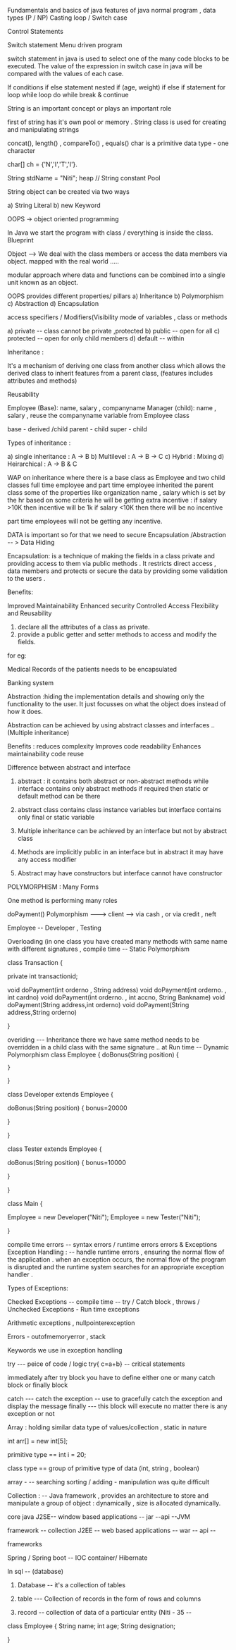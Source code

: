 Fundamentals and basics of java
features of java
normal program , data types (P / NP) Casting
loop / Switch case 

Control Statements

Switch statement
Menu driven program

switch statement in java is used to select one of the many code blocks to be
executed. The value of the expression in switch case in java will be compared
with the values of each case.

If conditions 
if else statement
nested if (age, weight)
if else if statement
for loop
while loop
do while
break & continue

String is an important concept or plays an important role 

first of string has it's own pool or memory . String class
is used for creating and manipulating strings

concat(), length() , compareTo()  , equals()
char is a primitive data type - one character 

char[] ch = {'N','I','T','I'}.

String stdName = "Niti";   heap // String constant Pool

String object can be created via two ways

a) String Literal
b) new Keyword


OOPS -> object oriented programming  

In Java we start the program with class / everything is inside the class. Blueprint 

Object --> We deal with the class members or access the data members via object.
mapped with the real world .....

modular approach where data and functions can be combined into a single unit known as an object.

OOPS provides different properties/ pillars 
a) Inheritance
b) Polymorphism
c) Abstraction
d) Encapsulation

access specifiers / Modifiers(Visibility mode of variables , class or methods

a) private -- class cannot be private ,protected 
b) public -- open for all 
c) protected -- open for only child members
d) default -- within

Inheritance :

It's a mechanism of deriving one class from another class which allows the derived class to inherit features from a parent class, (features includes attributes and methods)

Reusability 

Employee (Base):  name, salary , companyname 
Manager (child): name , salary , reuse the companyname variable from Employee class

base  -   derived /child 
parent  - child
super -   child 

Types of inheritance :

a) single inheritance  : A -> B
b) Multilevel :  A -> B -> C
c) Hybrid :  Mixing 
d) Heirarchical : A ->
                 B & C


WAP on inheritance where there is a base class as Employee and two child classes full time employee and part time employee inherited the parent class some of the properties like organization name , salary which is set by the hr based on some
criteria he will be getting extra incentive :
if salary >10K then incentive will be 1k
if salary <10K then there will be no incentive 

part time employees will not be getting any incentive.


DATA is important so for that we need to secure Encapsulation /Abstraction -- > Data Hiding

Encapsulation: is a technique of making the fields in a class private and providing access to them via 
public methods . It restricts direct access , data members and protects or secure the data by providing
some validation to the users .

Benefits:

Improved Maintainability 
Enhanced security
Controlled Access
Flexibility and Reusability


1. declare all the attributes of a class as private.
2. provide a public getter and setter methods to access and modify the fields.


for eg:

Medical Records of the patients needs to be encapsulated


Banking system 


Abstraction :hiding the implementation details and showing only the functionality to the user.
It just focusses on what the object does instead of how it does.

Abstraction can be achieved by using abstract classes and interfaces .. (Multiple inheritance)

Benefits :
 reduces complexity
 Improves code readability
 Enhances maintainability
 code reuse
 
Difference between abstract and interface
1. abstract : it contains both abstract or non-abstract methods
while interface contains only abstract methods if required then static or default method can be there

2. abstract class contains class instance variables but interface contains only final or static variable


3. Multiple inheritance can be achieved by an interface but not by abstract class

4. Methods are implicitly public in an interface but in abstract it may have any access modifier

5. Abstract may have constructors but interface cannot have constructor


POLYMORPHISM  : Many Forms

One method is performing many roles


doPayment() Polymorphism --->  client  --> via cash , or via credit , neft

Employee -- Developer , Testing

Overloading (in one class you have created  many methods with same name with different signatures , compile time -- Static Polymorphism

class Transaction
{

private int transactionid;


void doPayment(int orderno , String address)
void doPayment(int orderno. , int cardno)
void doPayment(int orderno. , int accno, String Bankname)
void doPayment(String address,int orderno)
void doPayment(String address,String orderno)


}

overiding --- Inheritance there we have same method needs to be overridden in a child class with the same signature .. at Run time -- Dynamic Polymorphism
class Employee
{
    doBonus(String position)
    {
    
    }

}


class Developer extends Employee
{

doBonus(String position)
{
bonus=20000

}

}

class Tester extends Employee
{

doBonus(String position)
{
bonus=10000

}

}

class Main
{

Employee = new Developer("Niti");
Employee = new Tester("Niti");

}

compile time errors -- syntax errors  /   runtime errors     errors & Exceptions
Exception Handling  : --  handle runtime errors , ensuring the normal flow of the application . 
when an exception occurs, the normal flow of the program is disrupted  and the runtime system searches
for an appropriate exception handler .

Types of Exceptions:

Checked Exceptions -- compile time -- try / Catch block , throws / 
Unchecked Exceptions - Run time exceptions

Arithmetic exceptions , nullpointerexception

Errors - outofmemoryerror , stack

 

Keywords we use in exception handling


try --- peice of code / logic  try{ c=a+b} -- critical statements 

immediately after try block you have to define either one or many catch block or finally block

catch ---   catch the exception -- use to gracefully catch the exception and display the message 
finally  --- this block will execute no matter there is any exception or not

Array : holding similar data type of values/collection  , static in nature 

int arr[] = new int[5];

primitive type ==   int i = 20;

class type  ==  group of primitive type of data (int, string , boolean)

array - -- searching  sorting / adding - manipulation was quite difficult

Collection : -- Java framework , provides an architecture to store 
and manipulate a group of object : dynamically , size is allocated dynamically.

core java J2SE-- window based applications -- jar  --api --JVM

framework -- collection
J2EE -- web based applications  -- war -- api -- 

frameworks

Spring /  Spring boot  -- IOC container/  Hibernate

In sql --  (database)

1) Database -- it's a collection of tables 

2) table --- Collection of records in the form of rows and columns

3) record -- collection of data of a particular entity (Niti - 35 -- 

class Employee
{
String name;
int age;
String designation;

}

























 








